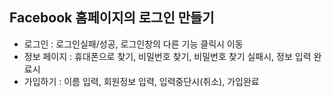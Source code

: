
<h2 bold>Facebook 홈페이지의 로그인 만들기</h2>

-  로그인 : 로그인실패/성공, 로그인창의 다른 기능 클릭시 이동
-  정보 페이지 : 휴대폰으로 찾기, 비밀번호 찾기, 비밀번호 찾기 실패시, 정보 입력 완료시
-  가입하기 : 이름 입력, 회원정보 입력, 입력중단시(취소), 가입완료
